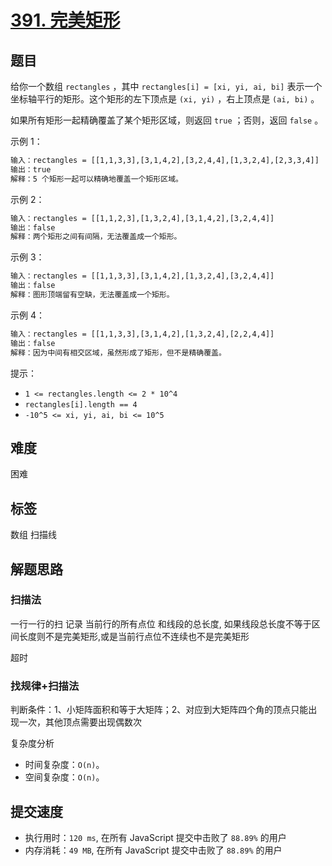 # [391. 完美矩形](https://leetcode-cn.com/problems/perfect-rectangle/)

## 题目

给你一个数组 `rectangles` ，其中 `rectangles[i] = [xi, yi, ai, bi]` 表示一个坐标轴平行的矩形。这个矩形的左下顶点是 `(xi, yi)` ，右上顶点是 `(ai, bi)` 。

如果所有矩形一起精确覆盖了某个矩形区域，则返回 `true` ；否则，返回 `false` 。

示例 1：

```txt
输入：rectangles = [[1,1,3,3],[3,1,4,2],[3,2,4,4],[1,3,2,4],[2,3,3,4]]
输出：true
解释：5 个矩形一起可以精确地覆盖一个矩形区域。
```

示例 2：

```txt
输入：rectangles = [[1,1,2,3],[1,3,2,4],[3,1,4,2],[3,2,4,4]]
输出：false
解释：两个矩形之间有间隔，无法覆盖成一个矩形。
```

示例 3：

```txt
输入：rectangles = [[1,1,3,3],[3,1,4,2],[1,3,2,4],[3,2,4,4]]
输出：false
解释：图形顶端留有空缺，无法覆盖成一个矩形。
```

示例 4：

```txt
输入：rectangles = [[1,1,3,3],[3,1,4,2],[1,3,2,4],[2,2,4,4]]
输出：false
解释：因为中间有相交区域，虽然形成了矩形，但不是精确覆盖。
```

提示：

- `1 <= rectangles.length <= 2 * 10^4`
- `rectangles[i].length == 4`
- `-10^5 <= xi, yi, ai, bi <= 10^5`

## 难度

困难

## 标签

数组 扫描线

## 解题思路

### 扫描法

一行一行的扫 记录 当前行的所有点位 和线段的总长度, 如果线段总长度不等于区间长度则不是完美矩形,或是当前行点位不连续也不是完美矩形

超时

### 找规律+扫描法

判断条件：1、小矩阵面积和等于大矩阵；2、对应到大矩阵四个角的顶点只能出现一次，其他顶点需要出现偶数次

复杂度分析

- 时间复杂度：`O(n)`。
- 空间复杂度：`O(n)`。

## 提交速度

- 执行用时：`120 ms`, 在所有 JavaScript 提交中击败了 `88.89%` 的用户
- 内存消耗：`49 MB`, 在所有 JavaScript 提交中击败了 `88.89%` 的用户
